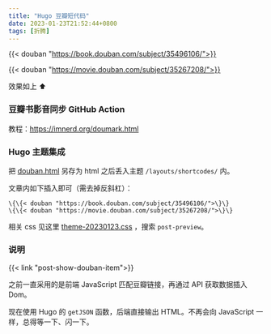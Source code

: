 ```yaml
---
title: "Hugo 豆瓣短代码"
date: 2023-01-23T21:52:44+0800
tags: [折腾]
---
```


{{< douban "https://book.douban.com/subject/35496106/">}}

{{< douban "https://movie.douban.com/subject/35267208/">}}

效果如上 ⬆️

<!--more-->

### 豆瓣书影音同步 GitHub Action

教程：<https://imnerd.org/doumark.html>

### Hugo 主题集成

把 [douban.html](https://github.com/lmm214/immmmm/blob/master/themes/hello-friend/layouts/shortcodes/douban.html) 另存为 html 之后丢入主题 `/layouts/shortcodes/` 内。

文章内如下插入即可（需去掉反斜杠）：

```
\{\{< douban "https://book.douban.com/subject/35496106/">\}\}
\{\{< douban "https://movie.douban.com/subject/35267208/">\}\}
```

相关 css 见这里 [theme-20230123.css](https://github.com/lmm214/immmmm/blob/master/themes/hello-friend/static/theme-20230123.css) ，搜索 `post-preview`。

### 说明

{{< link "post-show-douban-item">}}

之前一直采用的是前端 JavaScript 匹配豆瓣链接，再通过 API 获取数据插入 Dom。

现在使用 Hugo 的 `getJSON` 函数，后端直接输出 HTML。不再会向 JavaScript 一样，总得等一下、闪一下。